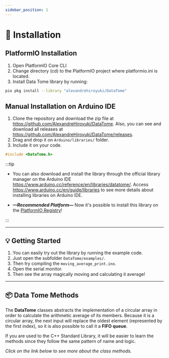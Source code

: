 ```yaml
---
sidebar_position: 1
---
```


# 💾 Installation

## PlatformIO Installation

1. Open PlatformIO Core CLI <br />
2. Change directory (cd) to the PlatformIO project where platformio.ini is located. <br />
3. Install Data Tome library by running:

```bash
pio pkg install --library "alexandrehiroyuki/DataTome"
```

## Manual Installation on Arduino IDE

1. Clone the repository and download the zip file at https://github.com/AlexandreHiroyuki/DataTome.
   Also, you can see and download all releases at https://github.com/AlexandreHiroyuki/DataTome/releases.
2. Drag and drop it on `Arduino/libraries/` folder.
3. Include it on your code.

```cpp
#include <DataTome.h>
```

:::tip

- You can also download and install the library through the official library manager on the Arduino IDE https://www.arduino.cc/reference/en/libraries/datatome/.
  Access https://www.arduino.cc/en/guide/libraries to see more details about installing libraries on Arduino IDE.

- **_—Recommended Platform—_** Now it's possible to install this library on the [PlatformIO Registry](https://registry.platformio.org/libraries/alexandrehiroyuki/DataTome)!

:::

---

## 💡 Getting Started

1. You can easily try out the library by running the example code.
2. Just open the subfolder `DataTome/examples/`.
3. Then try compiling the `moving_average_print.ino`.
4. Open the serial monitor.
5. Then see the array magically moving and calculating it average!

---

## 📦 Data Tome Methods

The **DataTome** classes abstracts the implementation of a circular array in order to calculate the arithmetic average of its members.
Because it is a circular array, the next input will replace the oldest element (represented by the first index), so it is also possible to call it a **FIFO queue**.

If you are used to the C++ Standard Library, it will be easier to learn the methods since they follow the same pattern of name and logic.

_Click on the link below to see more about the class methods._
